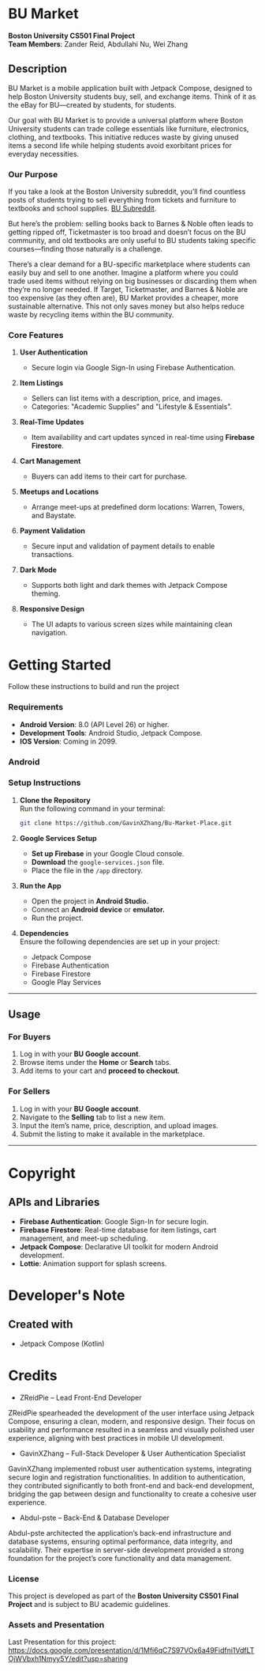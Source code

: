 # BU Market

**Boston University CS501 Final Project**  
**Team Members**: Zander Reid, Abdullahi Nu, Wei Zhang

## Description

BU Market is a mobile application built with Jetpack Compose, designed to help Boston University students buy, sell, and exchange items. Think of it as the eBay for BU—created by students, for students.

Our goal with BU Market is to provide a universal platform where Boston University students can trade college essentials like furniture, electronics, clothing, and textbooks. This initiative reduces waste by giving unused items a second life while helping students avoid exorbitant prices for everyday necessities.

### Our Purpose
If you take a look at the Boston University subreddit, you’ll find countless posts of students trying to sell everything from tickets and furniture to textbooks and school supplies.
[BU Subreddit](https://www.reddit.com/r/BostonU/search/?q=selling&cId=e17eee43-97c8-4605-bac6-d0666b4bdac1&iId=1b0bbca6-63bf-4e12-be28-66911bcbe8b9&sort=new).


But here’s the problem: selling books back to Barnes & Noble often leads to getting ripped off, Ticketmaster is too broad and doesn’t focus on the BU community, and old textbooks are only useful to BU students taking specific courses—finding those naturally is a challenge.

There’s a clear demand for a BU-specific marketplace where students can easily buy and sell to one another. Imagine a platform where you could trade used items without relying on big businesses or discarding them when they’re no longer needed. If Target, Ticketmaster, and Barnes & Noble are too expensive (as they often are), BU Market provides a cheaper, more sustainable alternative. This not only saves money but also helps reduce waste by recycling items within the BU community.

### Core Features  
1. **User Authentication**  
   - Secure login via Google Sign-In using Firebase Authentication.  

2. **Item Listings**  
   - Sellers can list items with a description, price, and images.  
   - Categories: "Academic Supplies" and "Lifestyle & Essentials".  

3. **Real-Time Updates**  
   - Item availability and cart updates synced in real-time using **Firebase Firestore**.  

4. **Cart Management**  
   - Buyers can add items to their cart for purchase.  

5. **Meetups and Locations**  
   - Arrange meet-ups at predefined dorm locations: Warren, Towers, and Baystate.  

6. **Payment Validation**  
   - Secure input and validation of payment details to enable transactions.  

7. **Dark Mode**  
   - Supports both light and dark themes with Jetpack Compose theming.  

8. **Responsive Design**  
   - The UI adapts to various screen sizes while maintaining clean navigation. 

# Getting Started 
Follow these instructions to build and run the project

### Requirements  
- **Android Version**: 8.0 (API Level 26) or higher.
- **Development Tools**: Android Studio, Jetpack Compose. 
- **IOS Version**: Coming in 2099. 

### Android 
### Setup Instructions  
1. **Clone the Repository**  
   Run the following command in your terminal:  
   ```bash
   git clone https://github.com/GavinXZhang/Bu-Market-Place.git
   
2. **Google Services Setup**  
    - **Set up Firebase** in your Google Cloud console.
    - **Download** the `google-services.json` file.
    - Place the file in the `/app` directory.
    
3. **Run the App**
    - Open the project in **Android Studio.**
    - Connect an **Android device** or **emulator.**
    - Run the project.

4. **Dependencies**
    <br> Ensure the following dependencies are set up in your project:
    - Jetpack Compose
    - Firebase Authentication
    - Firebase Firestore
    - Google Play Services

---

## Usage

### For Buyers
1. Log in with your **BU Google account**.
2. Browse items under the **Home** or **Search** tabs.
3. Add items to your cart and **proceed to checkout**.

### For Sellers
1. Log in with your **BU Google account**.
2. Navigate to the **Selling** tab to list a new item.
3. Input the item’s name, price, description, and upload images.
4. Submit the listing to make it available in the marketplace.

---

# Copyright


## APIs and Libraries

- **Firebase Authentication**: Google Sign-In for secure login.
- **Firebase Firestore**: Real-time database for item listings, cart management, and meet-up scheduling.
- **Jetpack Compose**: Declarative UI toolkit for modern Android development.
- **Lottie**: Animation support for splash screens.

# Developer's Note
## Created with
- Jetpack Compose (Kotlin)

# Credits
- ZReidPie – Lead Front-End Developer

ZReidPie spearheaded the development of the user interface using Jetpack Compose, ensuring a clean, modern, and responsive design. Their focus on usability and performance resulted in a seamless and visually polished user experience, aligning with best practices in mobile UI development.

- GavinXZhang – Full-Stack Developer & User Authentication Specialist

GavinXZhang implemented robust user authentication systems, integrating secure login and registration functionalities. In addition to authentication, they contributed significantly to both front-end and back-end development, bridging the gap between design and functionality to create a cohesive user experience.

- Abdul-pste – Back-End & Database Developer

Abdul-pste architected the application’s back-end infrastructure and database systems, ensuring optimal performance, data integrity, and scalability. Their expertise in server-side development provided a strong foundation for the project’s core functionality and data management.


### License
This project is developed as part of the **Boston University CS501 Final Project** and is subject to BU academic guidelines.

### Assets and Presentation
Last Presentation for this project: https://docs.google.com/presentation/d/1Mfi6qC7S97VOx6a49Fidfni1VdfLTOjWVbxh1Nmyy5Y/edit?usp=sharing
